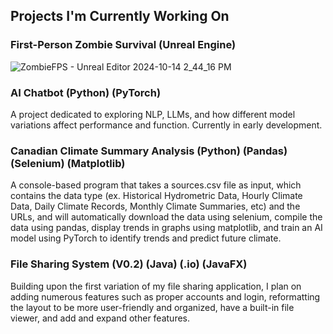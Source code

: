 ## Projects I'm Currently Working On

### First-Person Zombie Survival (Unreal Engine)
![ZombieFPS - Unreal Editor 2024-10-14 2_44_16 PM](https://github.com/user-attachments/assets/dcba7d13-d12b-4a81-91b6-6153cadc32a8)

### AI Chatbot (Python) (PyTorch)
A project dedicated to exploring NLP, LLMs, and how different model variations affect performance and function. Currently in early development.

### Canadian Climate Summary Analysis (Python) (Pandas) (Selenium) (Matplotlib)
A console-based program that takes a sources.csv file as input, which contains the data type (ex. Historical Hydrometric Data, Hourly Climate Data, Daily Climate Records, Monthly Climate Summaries, etc) and the URLs, and will automatically download the data using selenium, compile the data using pandas, display trends in graphs using matplotlib, and train an AI model using PyTorch to identify trends and predict future climate. 

### File Sharing System (V0.2) (Java) (.io) (JavaFX)
Building upon the first variation of my file sharing application, I plan on adding numerous features such as proper accounts and login, reformatting the layout to be more user-friendly and organized, have a built-in file viewer, and add and expand other features.


